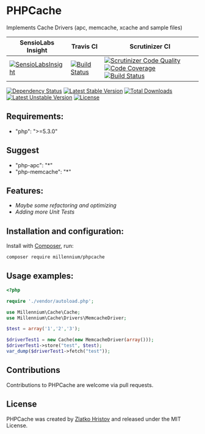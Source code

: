 # PHPCache
Implements Cache Drivers (apc, memcache, xcache and sample files)

| SensioLabs Insight | Travis CI | Scrutinizer CI|
| ------------------------|-------------|-----------------|
|[![SensioLabsInsight](https://insight.sensiolabs.com/projects/3455db82-ebd0-4767-852b-15e96b3aca74/mini.png)](https://insight.sensiolabs.com/projects/3455db82-ebd0-4767-852b-15e96b3aca74)|[![Build Status](https://travis-ci.org/desertknight/symfony2-extensions.svg?branch=master)](https://travis-ci.org/desertknight/symfony2-extensions)|[![Scrutinizer Code Quality](https://scrutinizer-ci.com/g/desertknight/PHPCache/badges/quality-score.png?b=master)](https://scrutinizer-ci.com/g/desertknight/PHPCache/?branch=master) [![Code Coverage](https://scrutinizer-ci.com/g/desertknight/PHPCache/badges/coverage.png?b=master)](https://scrutinizer-ci.com/g/desertknight/PHPCache/?branch=master) [![Build Status](https://scrutinizer-ci.com/g/desertknight/PHPCache/badges/build.png?b=master)](https://scrutinizer-ci.com/g/desertknight/PHPCache/build-status/master)

[![Dependency Status](https://www.versioneye.com/user/projects/5562f6e3366466001fb30000/badge.svg?style=flat)](https://www.versioneye.com/user/projects/5562f6e3366466001fb30000) [![Latest Stable Version](https://poser.pugx.org/millennium/phpcache/v/stable)](https://packagist.org/packages/millennium/phpcache) [![Total Downloads](https://poser.pugx.org/millennium/phpcache/downloads)](https://packagist.org/packages/millennium/phpcache) [![Latest Unstable Version](https://poser.pugx.org/millennium/phpcache/v/unstable)](https://packagist.org/packages/millennium/phpcache) [![License](https://poser.pugx.org/millennium/phpcache/license)](https://packagist.org/packages/millennium/phpcache)


## Requirements:
-    "php": ">=5.3.0"

## Suggest
-   "php-apc": "*"
-   "php-memcache": "*"

## Features:
- *Maybe some refactoring and optimizing*
- *Adding more Unit Tests*

## Installation and configuration:

Install with [Composer](http://packagist.org), run:

```sh
composer require millennium/phpcache
```

## Usage examples:

```php
<?php

require './vendor/autoload.php';

use Millennium\Cache\Cache;
use Millennium\Cache\Drivers\MemcacheDriver;

$test = array('1','2','3');

$driverTest1 = new Cache(new MemcacheDriver(array()));
$driverTest1->store("test", $test);
var_dump($driverTest1->fetch("test"));
```

## Contributions

Contributions to PHPCache are welcome via pull requests.


## License

PHPCache was created by [Zlatko Hristov](http://z-latko.info) and released under the MIT License.
